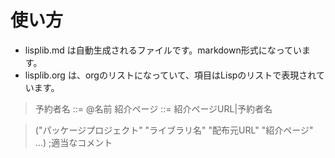 # 使い方

- lisplib.md は自動生成されるファイルです。markdown形式になっています。
- lisplib.org は、orgのリストになっていて、項目はLispのリストで表現されています。

> 予約者名 ::= @名前
> 紹介ページ ::=  紹介ページURL|予約者名

> ("パッケージプロジェクト" "ライブラリ名" "配布元URL" "紹介ページ" ...) ;適当なコメント
